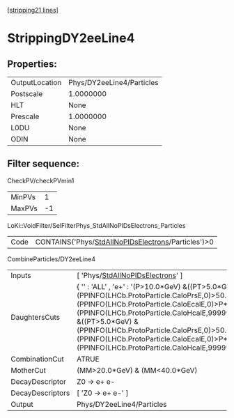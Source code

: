 [[stripping21 lines]](./stripping21-index)

# StrippingDY2eeLine4

## Properties:

|                |                           |
|----------------|---------------------------|
| OutputLocation | Phys/DY2eeLine4/Particles |
| Postscale      | 1.0000000                 |
| HLT            | None                      |
| Prescale       | 1.0000000                 |
| L0DU           | None                      |
| ODIN           | None                      |

## Filter sequence:

CheckPV/checkPVmin1

|        |     |
|--------|-----|
| MinPVs | 1   |
| MaxPVs | -1  |

LoKi::VoidFilter/SelFilterPhys_StdAllNoPIDsElectrons_Particles

|      |                                                                                                            |
|------|------------------------------------------------------------------------------------------------------------|
| Code | CONTAINS('Phys/[StdAllNoPIDsElectrons](./stripping21-commonparticles-stdallnopidselectrons)/Particles')\>0 |

CombineParticles/DY2eeLine4

|                  |                                                                                                                                                                                                                                                                                                                                                                                     |
|------------------|-------------------------------------------------------------------------------------------------------------------------------------------------------------------------------------------------------------------------------------------------------------------------------------------------------------------------------------------------------------------------------------|
| Inputs           | [ 'Phys/[StdAllNoPIDsElectrons](./stripping21-commonparticles-stdallnopidselectrons)' ]                                                                                                                                                                                                                                                                                           |
| DaughtersCuts    | { '' : 'ALL' , 'e+' : '(P\>10.0\*GeV) &((PT\>5.0\*GeV) & (PPINFO(LHCb.ProtoParticle.CaloPrsE,0)\>50.0) & (PPINFO(LHCb.ProtoParticle.CaloEcalE,0)\>P\*0.1) & (PPINFO(LHCb.ProtoParticle.CaloHcalE,99999)10.0\*GeV) &((PT\>5.0\*GeV) & (PPINFO(LHCb.ProtoParticle.CaloPrsE,0)\>50.0) & (PPINFO(LHCb.ProtoParticle.CaloEcalE,0)\>P\*0.1) & (PPINFO(LHCb.ProtoParticle.CaloHcalE,99999) |
| CombinationCut   | ATRUE                                                                                                                                                                                                                                                                                                                                                                               |
| MotherCut        | (MM\>20.0\*GeV) & (MM\<40.0\*GeV)                                                                                                                                                                                                                                                                                                                                                   |
| DecayDescriptor  | Z0 -\> e+ e-                                                                                                                                                                                                                                                                                                                                                                        |
| DecayDescriptors | [ 'Z0 -\> e+ e-' ]                                                                                                                                                                                                                                                                                                                                                                |
| Output           | Phys/DY2eeLine4/Particles                                                                                                                                                                                                                                                                                                                                                           |
